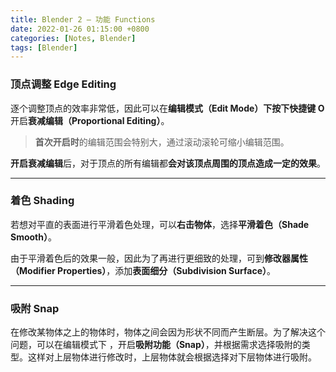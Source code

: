 ```yaml
---
title: Blender 2 — 功能 Functions
date: 2022-01-26 01:15:00 +0800
categories: [Notes, Blender]
tags: [Blender]
---
```


### **顶点调整 Edge Editing**

逐个调整顶点的效率非常低，因此可以在**编辑模式（Edit Mode）**下按下**快捷键 O**开启**衰减编辑（Proportional Editing）**。

> **首次开启时**的编辑范围会特别大，通过滚动滚轮可缩小编辑范围。

**开启衰减编辑**后，对于顶点的所有编辑都**会对该顶点周围的顶点造成一定的效果**。

---

### **着色 Shading**

若想对平直的表面进行平滑着色处理，可以**右击物体**，选择**平滑着色（Shade Smooth）**。

由于平滑着色后的效果一般，因此为了再进行更细致的处理，可到**修改器属性（Modifier Properties）**，添加**表面细分（Subdivision Surface）**。

---

### **吸附 Snap**

在修改某物体之上的物体时，物体之间会因为形状不同而产生断层。为了解决这个问题，可以在编辑模式下 ，开启**吸附功能（Snap）**，并根据需求选择吸附的类型。这样对上层物体进行修改时，上层物体就会根据选择对下层物体进行吸附。


